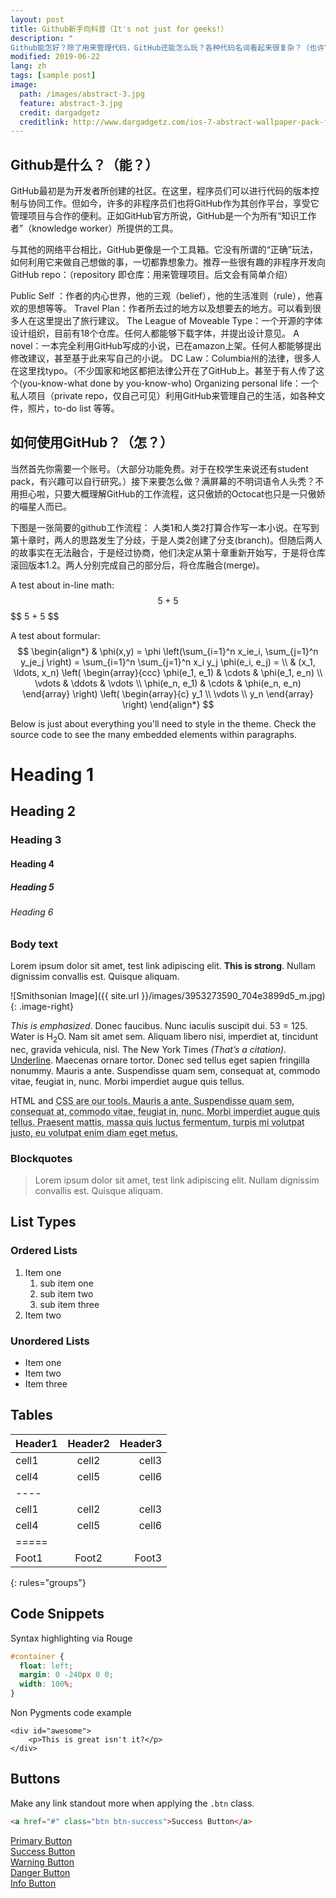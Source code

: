 ```yaml
---
layout: post
title: Github新手向科普（It's not just for geeks!）
description: "
Github能怎好？除了用来管理代码，GitHub还能怎么玩？各种代码名词看起来很复杂？（也许它只是只傲娇的猫星人啦～"
modified: 2019-06-22
lang: zh
tags: [sample post]
image:
  path: /images/abstract-3.jpg
  feature: abstract-3.jpg
  credit: dargadgetz
  creditlink: http://www.dargadgetz.com/ios-7-abstract-wallpaper-pack-for-iphone-5-and-ipod-touch-retina/
---
```


## Github是什么？（能？）

GitHub最初是为开发者所创建的社区。在这里，程序员们可以进行代码的版本控制与协同工作。但如今，许多的非程序员们也将GitHub作为其创作平台，享受它管理项目与合作的便利。正如GitHub官方所说，GitHub是一个为所有“知识工作者”（knowledge worker）所提供的工具。

与其他的网络平台相比，GitHub更像是一个工具箱。它没有所谓的“正确”玩法，如何利用它来做自己想做的事，一切都靠想象力。推荐一些很有趣的非程序开发向GitHub repo：（repository 即仓库：用来管理项目。后文会有简单介绍）

Public Self ：作者的内心世界，他的三观（belief），他的生活准则（rule），他喜欢的思想等等。
Travel Plan：作者所去过的地方以及想要去的地方。可以看到很多人在这里提出了旅行建议。
The League of Moveable Type：一个开源的字体设计组织，目前有18个仓库。任何人都能够下载字体，并提出设计意见。
A novel：一本完全利用GitHub写成的小说，已在amazon上架。任何人都能够提出修改建议，甚至基于此来写自己的小说。
DC Law：Columbia州的法律，很多人在这里找typo。（不少国家和地区都把法律公开在了GitHub上。甚至于有人传了这个(you-know-what done by you-know-who)
Organizing personal life：一个私人项目（private repo，仅自己可见）利用GitHub来管理自己的生活，如各种文件，照片，to-do list 等等。


## 如何使用GitHub？（怎？）

当然首先你需要一个账号。（大部分功能免费。对于在校学生来说还有student pack，有兴趣可以自行研究。）接下来要怎么做？满屏幕的不明词语令人头秃？不用担心啦，只要大概理解GitHub的工作流程，这只傲娇的Octocat也只是一只傲娇的喵星人而已。

下图是一张简要的github工作流程：
人类1和人类2打算合作写一本小说。在写到第十章时，两人的思路发生了分歧，于是人类2创建了分支(branch)。但随后两人的故事实在无法融合，于是经过协商，他们决定从第十章重新开始写，于是将仓库滚回版本1.2。两人分别完成自己的部分后，将仓库融合(merge)。

A test about in-line math: $$ 5 + 5 $$ \$$ 5 + 5 $$

A test about formular:
$$
\begin{align*}
  & \phi(x,y) = \phi \left(\sum_{i=1}^n x_ie_i, \sum_{j=1}^n y_je_j \right)
  = \sum_{i=1}^n \sum_{j=1}^n x_i y_j \phi(e_i, e_j) = \\
  & (x_1, \ldots, x_n) \left( \begin{array}{ccc}
      \phi(e_1, e_1) & \cdots & \phi(e_1, e_n) \\
      \vdots & \ddots & \vdots \\
      \phi(e_n, e_1) & \cdots & \phi(e_n, e_n)
    \end{array} \right)
  \left( \begin{array}{c}
      y_1 \\
      \vdots \\
      y_n
    \end{array} \right)
\end{align*}
$$


Below is just about everything you'll need to style in the theme. Check the source code to see the many embedded elements within paragraphs.

# Heading 1

## Heading 2

### Heading 3

#### Heading 4

##### Heading 5

###### Heading 6

### Body text

Lorem ipsum dolor sit amet, test link adipiscing elit. **This is strong**. Nullam dignissim convallis est. Quisque aliquam.

![Smithsonian Image]({{ site.url }}/images/3953273590_704e3899d5_m.jpg)
{: .image-right}

*This is emphasized*. Donec faucibus. Nunc iaculis suscipit dui. 53 = 125. Water is H<sub>2</sub>O. Nam sit amet sem. Aliquam libero nisi, imperdiet at, tincidunt nec, gravida vehicula, nisl. The New York Times <cite>(That’s a citation)</cite>. <u>Underline</u>. Maecenas ornare tortor. Donec sed tellus eget sapien fringilla nonummy. Mauris a ante. Suspendisse quam sem, consequat at, commodo vitae, feugiat in, nunc. Morbi imperdiet augue quis tellus.

HTML and <abbr title="cascading stylesheets">CSS<abbr> are our tools. Mauris a ante. Suspendisse quam sem, consequat at, commodo vitae, feugiat in, nunc. Morbi imperdiet augue quis tellus. Praesent mattis, massa quis luctus fermentum, turpis mi volutpat justo, eu volutpat enim diam eget metus.

### Blockquotes

> Lorem ipsum dolor sit amet, test link adipiscing elit. Nullam dignissim convallis est. Quisque aliquam.

## List Types

### Ordered Lists

1. Item one
   1. sub item one
   2. sub item two
   3. sub item three
2. Item two

### Unordered Lists

* Item one
* Item two
* Item three

## Tables

| Header1 | Header2 | Header3 |
|:--------|:-------:|--------:|
| cell1   | cell2   | cell3   |
| cell4   | cell5   | cell6   |
|----
| cell1   | cell2   | cell3   |
| cell4   | cell5   | cell6   |
|=====
| Foot1   | Foot2   | Foot3
{: rules="groups"}

## Code Snippets

Syntax highlighting via Rouge

```css
#container {
  float: left;
  margin: 0 -240px 0 0;
  width: 100%;
}
```

Non Pygments code example

    <div id="awesome">
        <p>This is great isn't it?</p>
    </div>

## Buttons

Make any link standout more when applying the `.btn` class.

```html
<a href="#" class="btn btn-success">Success Button</a>
```

<div markdown="0"><a href="#" class="btn">Primary Button</a></div>
<div markdown="0"><a href="#" class="btn btn-success">Success Button</a></div>
<div markdown="0"><a href="#" class="btn btn-warning">Warning Button</a></div>
<div markdown="0"><a href="#" class="btn btn-danger">Danger Button</a></div>
<div markdown="0"><a href="#" class="btn btn-info">Info Button</a></div>
